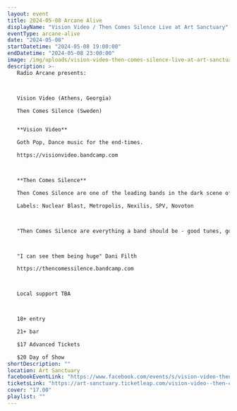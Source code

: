 ```yaml
---
layout: event
title: 2024-05-08 Arcane Alive
displayName: "Vision Video / Then Comes Silence Live at Art Sanctuary"
eventType: arcane-alive
date: "2024-05-08"
startDatetime: "2024-05-08 19:00:00"
endDatetime: "2024-05-08 23:00:00"
image: /img/uploads/vision-video-then-comes-silence-live-at-art-sanctuary.jpg
description: >-
   Radio Arcane presents:



   Vision Video (Athens, Georgia)

   Then Comes Silence (Sweden)


   **Vision Video**

   Goth Pop, Dance music for the end-times.

   https://visionvideo.bandcamp.com



   **Then Comes Silence**

   Then Comes Silence are one of the leading bands in the dark scene of Sweden since 2012.

   Labels: Nuclear Blast, Metropolis, Nexilis, SPV, Novoton



   "Then Comes Silence are everything a band should be - good tunes, good playing and singing, and good looking." Wayne Hussey



   "I can see them being huge" Dani Filth

   https://thencomessilence.bandcamp.com



   Local support TBA



   18+ entry

   21+ bar

   $17 Advanced Tickets

   $20 Day of Show
shortDescription: ""
location: Art Sanctuary
facebookEventLink: "https://www.facebook.com/events/s/vision-video-then-comes-silenc/709014584666845"
ticketsLink: "https://art-sanctuary.ticketleap.com/vision-video--then-comes-silence-live-at-art-sanctuary"
cover: "17.00"
playlist: ""
---
```

